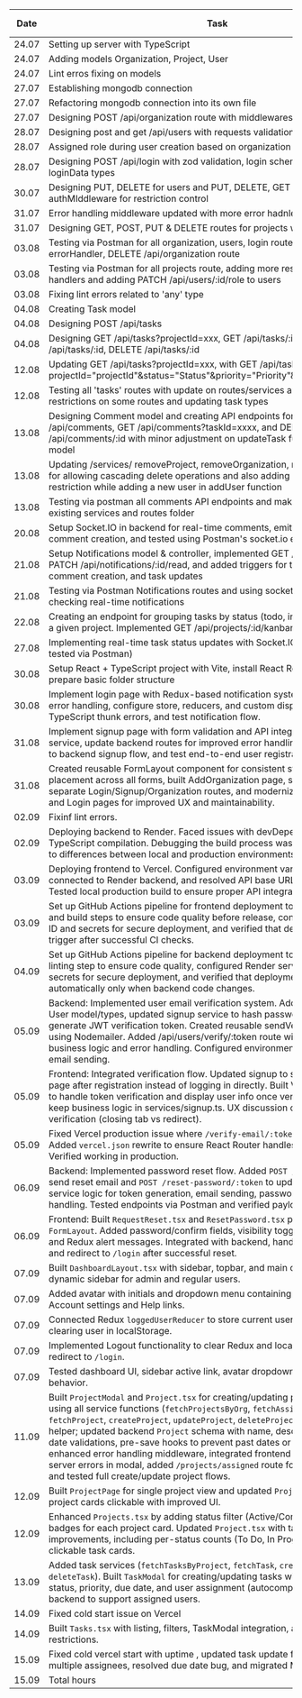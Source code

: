 | Date          | Task                          | Time Spent |
|---------------|-------------------------------|------------|
| 24.07  | Setting up server with TypeScript | 1 h |
| 24.07  | Adding models Organization, Project, User | 3.5 h |
| 24.07  | Lint erros fixing on models  | 0.5 h |
| 27.07  | Establishing mongodb connection  | 0.5 h |
| 27.07  | Refactoring mongodb connection into its own file  | 0.5 h |
| 27.07  | Designing POST /api/organization route with middlewares | 1 h |
| 28.07  | Designing post and get /api/users with requests validation | 1 h |
| 28.07  | Assigned role during user creation based on organization | 1 h |
| 28.07  | Designing POST /api/login with zod validation, login schemas and new loginData types | 2h |
| 30.07  | Designing PUT, DELETE for users and PUT, DELETE, GET for organization with authMIddleware for restriction control | 3h |
| 31.07  | Error handling middleware updated with more error hadnlers | 0.5h |
| 31.07  | Designing GET, POST, PUT & DELETE routes for projects with error handling | 2.5h |
| 03.08  | Testing via Postman for all organization, users, login routes with updating errorHandler, DELETE /api/organization route  | 3h |
| 03.08  | Testing via Postman for all projects route, adding more restrictions to route handlers and adding PATCH /api/users/:id/role to users  | 3h |
| 03.08  | Fixing lint errors related to 'any' type | 0.5h |
| 04.08  | Creating Task model | 1h |
| 04.08  | Designing POST /api/tasks | 1h |
| 04.08  | Designing GET /api/tasks?projectId=xxx, GET /api/tasks/:id, PATCH /api/tasks/:id, DELETE /api/tasks/:id | 4h |
| 12.08  | Updating GET /api/tasks?projectId=xxx, with GET /api/tasks?projectId="projectId"&status="Status"&priority="Priority"&assignedTo="userId"  | 3.5h |
| 12.08  | Testing all 'tasks' routes with update on routes/services and adding user-restrictions on some routes and updating task types  | 4h |
| 13.08  | Designing Comment model and creating API endpoints for POST /api/comments, GET /api/comments?taskId=xxxx, and DELETE /api/comments/:id with minor adjustment on updateTask function and Task model | 6.5h |
| 13.08  | Updating /services/ removeProject, removeOrganization, removeTask functions for allowing cascading delete operations and also adding organization restriction while adding a new user in addUser function | 1h |
| 13.08  | Testing via postman all comments API endpoints and making minor changes to existing services and routes folder | 1h |
| 20.08 | Setup Socket.IO in backend for real-time comments, emit commentAdded on comment creation, and tested using Postman's socket.io environment | 5.5h |
| 21.08 | Setup Notifications model & controller, implemented GET /api/notifications and PATCH /api/notifications/:id/read, and added triggers for task assignment, comment creation, and task updates | 7.5h |
| 21.08 | Testing via Postman Notifications routes and using socket.io functionality for checking real-time notifications | 1.5h |
| 22.08 | Creating an endpoint for grouping tasks by status (todo, in-progress, done) for a given project. Implemented GET /api/projects/:id/kanban| 3h |
| 27.08 | Implementing real-time task status updates with Socket.IO (backend only, tested via Postman) | 4h |
| 30.08 | Setup React + TypeScript project with Vite, install React Router and Axios, and prepare basic folder structure | 2h |
| 30.08 | Implement login page with Redux-based notification system, integrate API error handling, configure store, reducers, and custom dispatch typing, debug TypeScript thunk errors, and test notification flow. | 8h |
| 31.08 | Implement signup page with form validation and API integration, create signup service, update backend routes for improved error handling, connect frontend to backend signup flow, and test end-to-end user registration. | 7h |
| 31.08 | Created reusable FormLayout component for consistent styling and alert placement across all forms, built AddOrganization page, split Landing page into separate Login/Signup/Organization routes, and modernized existing Signup and Login pages for improved UX and maintainability. | 5h |
| 02.09 | Fixinf lint errors. | 1h |
| 02.09 | Deploying backend to Render. Faced issues with devDependencies and TypeScript compilation. Debugging the build process was time-consuming due to differences between local and production environments.| 3h |
| 03.09 | Deploying frontend to Vercel. Configured environment variables for production, connected to Render backend, and resolved API base URL and CORS issues. Tested local production build to ensure proper API integration. | 2h |
| 03.09 | Set up GitHub Actions pipeline for frontend deployment to Vercel. Added linting and build steps to ensure code quality before release, configured Vercel project ID and secrets for secure deployment, and verified that deployments only trigger after successful CI checks. | 3h |
| 04.09 | Set up GitHub Actions pipeline for backend deployment to Render. Added linting step to ensure code quality, configured Render service ID and API key secrets for secure deployment, and verified that deployments trigger automatically only when backend code changes. | 2h |
| 05.09 | Backend: Implemented user email verification system. Added isVerified field to User model/types, updated signup service to hash password, assign role, and generate JWT verification token. Created reusable sendVerificationEmail utility using Nodemailer. Added /api/users/verify/:token route with service-layer business logic and error handling. Configured environment secrets for secure email sending. | 5h |
| 05.09 | Frontend: Integrated verification flow. Updated signup to show VerifyNotice page after registration instead of logging in directly. Built VerifyEmail.tsx page to handle token verification and display user info once verified. Refactored to keep business logic in services/signup.ts. UX discussion on flow after verification (closing tab vs redirect). | 3h |
| 05.09 | Fixed Vercel production issue where `/verify-email/:token` returned 404. Added `vercel.json` rewrite to ensure React Router handles dynamic routes. Verified working in production. | 1h |
| 06.09 | Backend: Implemented password reset flow. Added `POST /request-reset` to send reset email and `POST /reset-password/:token` to update password. Built service logic for token generation, email sending, password hashing, and error handling. Tested endpoints via Postman and verified payload handling. | 4h |
| 06.09 | Frontend: Built `RequestReset.tsx` and `ResetPassword.tsx` pages using modern `FormLayout`. Added password/confirm fields, visibility toggles, loading states, and Redux alert messages. Integrated with backend, handled errors on form, and redirect to `/login` after successful reset. | 3h |
| 07.09 | Built `DashboardLayout.tsx` with sidebar, topbar, and main content area. Added dynamic sidebar for admin and regular users. | 2h |
| 07.09 | Added avatar with initials and dropdown menu containing Profile, Logout, Account settings and Help links. | 1.5h |
| 07.09 | Connected Redux `loggedUserReducer` to store current user. Handled setting and clearing user in localStorage. | 2h |
| 07.09 | Implemented Logout functionality to clear Redux and localStorage, then redirect to `/login`. | 1h |
| 07.09 | Tested dashboard UI, sidebar active link, avatar dropdown, and Logout behavior. | 0.5h |
| 11.09 | Built `ProjectModal` and `Project.tsx` for creating/updating projects on frontend using all service functions (`fetchProjectsByOrg`, `fetchAssignedProjects`, `fetchProject`, `createProject`, `updateProject`, `deleteProject`) and `authHeader` helper; updated backend `Project` schema with name, description, start/end date validations, pre-save hooks to prevent past dates or end-before-start, enhanced error handling middleware, integrated frontend API calls, handled server errors in modal, added `/projects/assigned` route for authenticated user, and tested full create/update project flows. | 9h |
| 12.09 | Built `ProjectPage` for single project view and updated `Projects.tsx` to make project cards clickable with improved UI. | 4h |
| 12.09 | Enhanced `Projects.tsx` by adding status filter (Active/Completed) and status badges for each project card. Updated `Project.tsx` with task board improvements, including per-status counts (To Do, In Progress, Done) and clickable task cards. | 3h |
| 13.09 | Added task services (`fetchTasksByProject`, `fetchTask`, `createTask`, `updateTask`, `deleteTask`). Built `TaskModal` for creating/updating tasks with title, description, status, priority, due date, and user assignment (autocomplete search). Updated backend to support assigned users.| 6h |
| 14.09 | Fixed cold start issue on Vercel | 0.5h |
| 14.09 | Built `Tasks.tsx` with listing, filters, TaskModal integration, and role-based restrictions. | 4h |
| 15.09 | Fixed cold vercel start with uptime , updated task update flow to support multiple assignees, resolved due date bug, and migrated MongoDB data. | 2h |
| 15.09  | Total hours | 151.5h |


